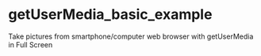 # getUserMedia_basic_example
Take pictures from smartphone/computer web browser with getUserMedia in Full Screen
